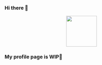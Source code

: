### Hi there 👋

<div id="header" align="center">
  <img src="https://media.giphy.com/media/IEm8kcqLVCctHJ1kWm/giphy.gif" width="100"/>
</div>

### My profile page is WIP🥰

<!-- https://media.giphy.com/media/IEm8kcqLVCctHJ1kWm/giphy.gif
https://media1.tenor.com/m/poKWjBCPZLsAAAAC/cute-cat.gif  -->

